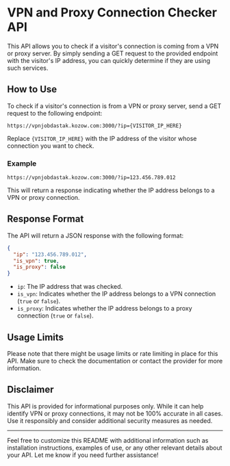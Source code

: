 
# VPN and Proxy Connection Checker API

This API allows you to check if a visitor's connection is coming from a VPN or proxy server. By simply sending a GET request to the provided endpoint with the visitor's IP address, you can quickly determine if they are using such services.

## How to Use

To check if a visitor's connection is from a VPN or proxy server, send a GET request to the following endpoint:

```
https://vpnjobdastak.kozow.com:3000/?ip={VISITOR_IP_HERE}
```

Replace `{VISITOR_IP_HERE}` with the IP address of the visitor whose connection you want to check.

### Example

```
https://vpnjobdastak.kozow.com:3000/?ip=123.456.789.012
```

This will return a response indicating whether the IP address belongs to a VPN or proxy connection.

## Response Format

The API will return a JSON response with the following format:

```json
{
  "ip": "123.456.789.012",
  "is_vpn": true,
  "is_proxy": false
}
```

- `ip`: The IP address that was checked.
- `is_vpn`: Indicates whether the IP address belongs to a VPN connection (`true` or `false`).
- `is_proxy`: Indicates whether the IP address belongs to a proxy connection (`true` or `false`).

## Usage Limits

Please note that there might be usage limits or rate limiting in place for this API. Make sure to check the documentation or contact the provider for more information.

## Disclaimer

This API is provided for informational purposes only. While it can help identify VPN or proxy connections, it may not be 100% accurate in all cases. Use it responsibly and consider additional security measures as needed.

---

Feel free to customize this README with additional information such as installation instructions, examples of use, or any other relevant details about your API. Let me know if you need further assistance!
